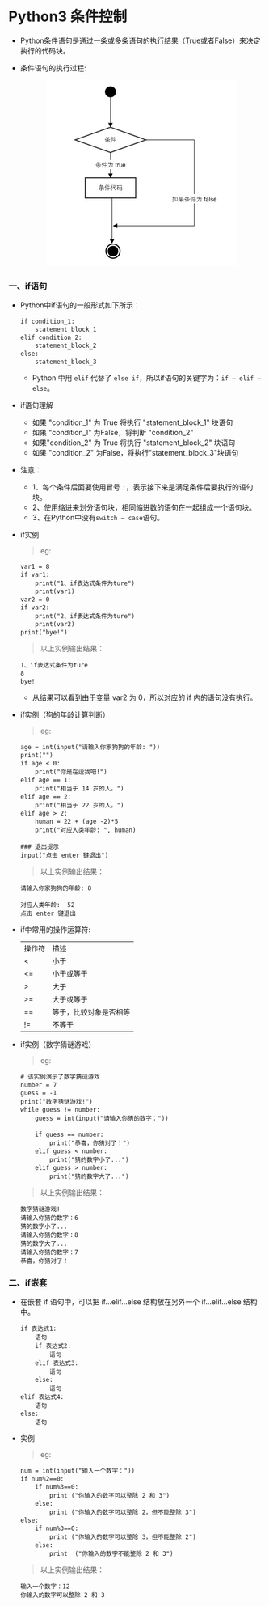 # Python3 条件控制

* Python条件语句是通过一条或多条语句的执行结果（True或者False）来决定执行的代码块。
* 条件语句的执行过程:

  <div align="center"><img src="./img/条件语句的执行过程.png"/></div>

### 一、if语句

* Python中if语句的一般形式如下所示：

      if condition_1:
          statement_block_1
      elif condition_2:
          statement_block_2
      else:
          statement_block_3
    * Python 中用 `elif` 代替了 `else if`，所以if语句的关键字为：`if – elif – else`。 
* if语句理解
    * 如果 "condition_1" 为 True 将执行 "statement_block_1" 块语句
    * 如果 "condition_1" 为False，将判断 "condition_2"
    * 如果"condition_2" 为 True 将执行 "statement_block_2" 块语句
    * 如果 "condition_2" 为False，将执行"statement_block_3"块语句

* 注意：
    * 1、每个条件后面要使用冒号 `:`，表示接下来是满足条件后要执行的语句块。
    * 2、使用缩进来划分语句块，相同缩进数的语句在一起组成一个语句块。
    * 3、在Python中没有`switch – case`语句。

* if实例

     >eg:

      var1 = 8
      if var1:
          print("1、if表达式条件为ture")
          print(var1)
      var2 = 0
      if var2:
          print("2、if表达式条件为ture")
          print(var2)
      print("bye!")

     >以上实例输出结果：

      1、if表达式条件为ture
      8
      bye!

    * 从结果可以看到由于变量 var2 为 0，所以对应的 if 内的语句没有执行。

* if实例（狗的年龄计算判断）

     >eg:

      age = int(input("请输入你家狗狗的年龄: "))
      print("")
      if age < 0:
          print("你是在逗我吧!")
      elif age == 1:
          print("相当于 14 岁的人。")
      elif age == 2:
          print("相当于 22 岁的人。")
      elif age > 2:
          human = 22 + (age -2)*5
          print("对应人类年龄: ", human)

      ### 退出提示
      input("点击 enter 键退出")

     >以上实例输出结果：

      请输入你家狗狗的年龄: 8

      对应人类年龄:  52
      点击 enter 键退出

* if中常用的操作运算符:

  <table>
     <tr>
        <td>操作符</td>
        <td>描述</td>
     </tr>
     <tr>
        <td><</td>
        <td>小于</td>
     </tr>
     <tr>
        <td><=</td>
        <td>小于或等于</td>
     </tr>
     <tr>
        <td>></td>
        <td>大于</td>
     </tr>
     <tr>
        <td>>=</td>
        <td>大于或等于</td>
     </tr>
     <tr>
        <td>==</td>
        <td>等于，比较对象是否相等</td>
     </tr>
     <tr>
        <td>!=</td>
        <td>不等于</td>
     </tr>
  </table>

* if实例（数字猜谜游戏）

     >eg:

      # 该实例演示了数字猜谜游戏
      number = 7
      guess = -1
      print("数字猜谜游戏!")
      while guess != number:
          guess = int(input("请输入你猜的数字："))

          if guess == number:
              print("恭喜，你猜对了！")
          elif guess < number:
              print("猜的数字小了...")
          elif guess > number:
              print("猜的数字大了...")

     >以上实例输出结果：

      数字猜谜游戏!
      请输入你猜的数字：6
      猜的数字小了...
      请输入你猜的数字：8
      猜的数字大了...
      请输入你猜的数字：7
      恭喜，你猜对了！

### 二、if嵌套

* 在嵌套 if 语句中，可以把 if...elif...else 结构放在另外一个 if...elif...else 结构中。 

      if 表达式1:
          语句
          if 表达式2:
              语句
          elif 表达式3:
              语句
          else:
              语句
      elif 表达式4:
          语句
      else:
          语句

* 实例

     >eg:

      num = int(input("输入一个数字："))
      if num%2==0:
          if num%3==0:
              print ("你输入的数字可以整除 2 和 3")
          else:
              print ("你输入的数字可以整除 2，但不能整除 3")
      else:
          if num%3==0:
              print ("你输入的数字可以整除 3，但不能整除 2")
          else:
              print  ("你输入的数字不能整除 2 和 3")

     >以上实例输出结果：

      输入一个数字：12
      你输入的数字可以整除 2 和 3





















